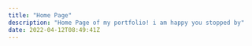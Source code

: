 ```yaml
---
title: "Home Page"
description: "Home Page of my portfolio! i am happy you stopped by"
date: 2022-04-12T08:49:41Z
---
```

